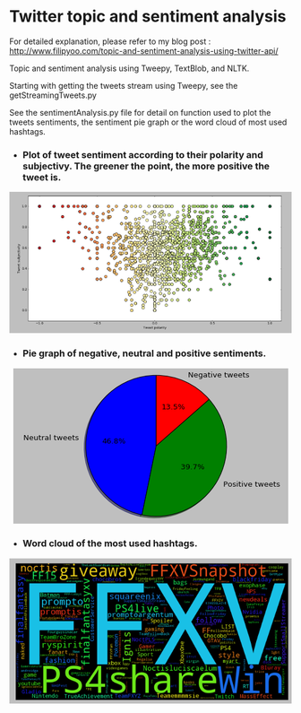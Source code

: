 # Twitter topic and sentiment analysis
For detailed explanation, please refer to my blog post :  
http://www.filipyoo.com/topic-and-sentiment-analysis-using-twitter-api/

Topic and sentiment analysis using Tweepy, TextBlob, and NLTK.

Starting with getting the tweets stream using Tweepy, see the getStreamingTweets.py

See the sentimentAnalysis.py file for detail on function used to plot the tweets sentiments, the sentiment pie graph or the word cloud of most used hashtags.

* ### Plot of tweet sentiment according to their polarity and subjectivy. The greener the point, the more positive the tweet is. 
<p align="center">
  <img src="https://github.com/filipyoo/twitter_topic_sentiment_analysis/blob/master/ffxv_sentiment_plot.png" alt="sentiment analysis ffxv "/>
</p>

* ### Pie graph of negative, neutral and positive sentiments.
<p align="center">
  <img src="https://github.com/filipyoo/twitter_topic_sentiment_analysis/blob/master/pie_sentiment_graph.png" alt="pie graph sentiment analysis"/>
</p>

* ### Word cloud of the most used hashtags.
<p align="center">
  <img src="https://github.com/filipyoo/twitter_topic_sentiment_analysis/blob/master/ffxv_wordcloud_en.png" alt="word cloud sentiment analysis"/>
</p>



